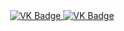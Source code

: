 <div id="badges" align ="center">
  <a href= "https://vk.com/d.sevostyanov2005">
    <img src = "https://img.shields.io/badge/VK-blue?style=for-the-badge&logo=VK&logoColor=white" alt="VK Badge"/>
  </a>

  <a href= "https://mail.google.com/mail/u/0/#inbox">
    <img src = "https://img.shields.io/badge/EMAIL-red?style=for-the-badge&logo=Gmail&logoColor=white" alt="VK Badge"/>
  </a>
</div>

<div id="viewprof" align="center" >
  <img src="https://komarev.com/ghpvc/?username=zeakin&style=flat-square&color=blue" alt=""/>
</div>
